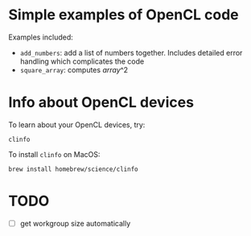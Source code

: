 Simple examples of OpenCL code
===============================

Examples included:

- `add_numbers`: add a list of numbers together. Includes detailed error handling which complicates the code
- `square_array`: computes *array*^2

# Info about OpenCL devices

To learn about your OpenCL devices, try:

    clinfo

To install `clinfo` on MacOS:

    brew install homebrew/science/clinfo

# TODO

- [ ] get workgroup size automatically